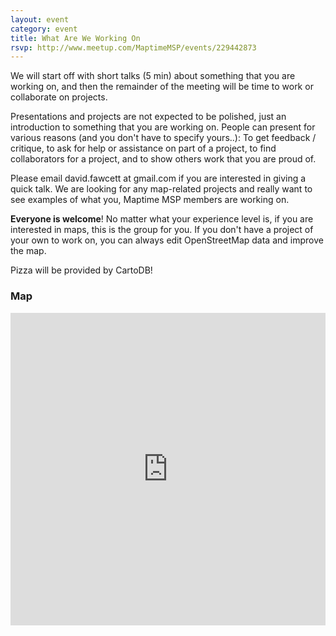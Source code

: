 ```yaml
---
layout: event
category: event
title: What Are We Working On
rsvp: http://www.meetup.com/MaptimeMSP/events/229442873
---
```


We will start off with short talks (5 min) about something that you are working on, and then the remainder of the meeting will be time to work or collaborate on projects.  

Presentations and projects are not expected to be polished, just an introduction to something that you are working on.  People can present for various reasons (and you don't have to specify yours..): To get feedback / critique, to ask for help or assistance on part of a project, to find collaborators for a project, and to show others work that you are proud of.  

Please email david.fawcett at gmail.com if you are interested in giving a quick talk.  We are looking for any map-related projects and really want to see examples of what you, Maptime MSP members are working on.

**Everyone is welcome**! No matter what your experience level is, if you are interested in maps, this is the group for you.  If you don't have a project of your own to work on, you can always edit OpenStreetMap data and improve the map.

Pizza will be provided by CartoDB!

### Map

<iframe width="100%" height="500px" frameBorder="0" src="https://a.tiles.mapbox.com/v4/hockeyduck30.pc1gp5cd/attribution,zoompan,zoomwheel,share.html?access_token=pk.eyJ1IjoiaG9ja2V5ZHVjazMwIiwiYSI6InE4cmFHNlUifQ.X5m_TSatNjZs6Vc7B3_m2A"></iframe>  
